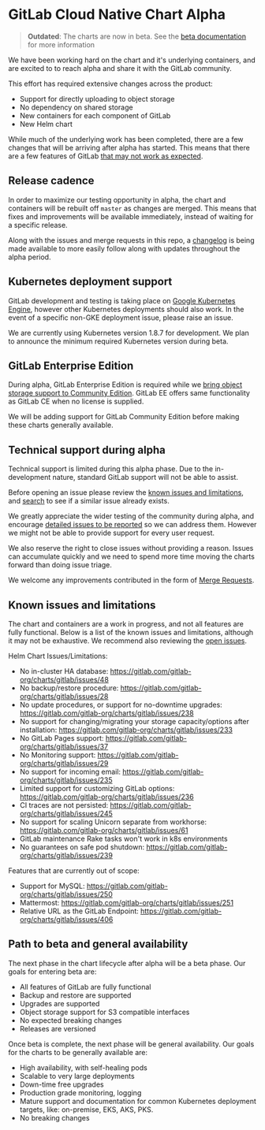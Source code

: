 # GitLab Cloud Native Chart Alpha

> **Outdated**:
The charts are now in beta. See the [beta documentation](beta.md) for more information

We have been working hard on the chart and it's underlying containers, and are excited to to reach alpha and share it with the GitLab community.

This effort has required extensive changes across the product:

- Support for directly uploading to object storage
- No dependency on shared storage
- New containers for each component of GitLab
- New Helm chart

While much of the underlying work has been completed, there are a few changes that will be arriving after alpha has started. This means that there are a few features of GitLab [that may not work as expected](#known-issues-and-limitations).

## Release cadence

In order to maximize our testing opportunity in alpha, the chart and containers will be rebuilt off `master` as changes are merged. This means that fixes and improvements will be available immediately, instead of waiting for a specific release.

Along with the issues and merge requests in this repo, a [changelog](https://gitlab.com/gitlab-org/charts/gitlab/issues/289) is being made available to more easily follow along with updates throughout the alpha period.

## Kubernetes deployment support

GitLab development and testing is taking place on [Google Kubernetes Engine](https://cloud.google.com/kubernetes-engine/), however other Kubernetes deployments
should also work. In the event of a specific non-GKE deployment issue, please raise an issue.

We are currently using Kubernetes version 1.8.7 for development. We plan to announce the minimum required Kubernetes version during beta.

## GitLab Enterprise Edition

During alpha, GitLab Enterprise Edition is required while we [bring object storage support to Community Edition](https://gitlab.com/gitlab-org/gitlab-foss/issues/40781). GitLab EE offers same functionality as GitLab CE when no license is supplied.

We will be adding support for GitLab Community Edition before making these charts generally available.

## Technical support during alpha

Technical support is limited during this alpha phase. Due to the in-development nature, standard GitLab support will not be able to assist.

Before opening an issue please review the [known issues and limitations](#known-issues-and-limitations), and [search](https://gitlab.com/gitlab-org/charts/gitlab/issues) to see if a similar issue already exists.

We greatly appreciate the wider testing of the community during alpha, and encourage [detailed issues to be reported](https://gitlab.com/gitlab-org/charts/gitlab/issues/new) so we can address them. However we might not be able to provide support for every user request.

We also reserve the right to close issues without providing a reason. Issues can accumulate quickly and we need to spend more time moving the charts forward than doing issue triage.

We welcome any improvements contributed in the form of [Merge Requests](https://gitlab.com/gitlab-org/charts/gitlab/-/merge_requests).

## Known issues and limitations

The chart and containers are a work in progress, and not all features are fully functional. Below is a list of the known issues and limitations, although it may not be exhaustive. We recommend also reviewing the [open issues](https://gitlab.com/gitlab-org/charts/gitlab/issues).

Helm Chart Issues/Limitations:

- No in-cluster HA database: <https://gitlab.com/gitlab-org/charts/gitlab/issues/48>
- No backup/restore procedure: <https://gitlab.com/gitlab-org/charts/gitlab/issues/28>
- No update procedures, or support for no-downtime upgrades: <https://gitlab.com/gitlab-org/charts/gitlab/issues/238>
- No support for changing/migrating your storage capacity/options after installation: <https://gitlab.com/gitlab-org/charts/gitlab/issues/233>
- No GitLab Pages support: <https://gitlab.com/gitlab-org/charts/gitlab/issues/37>
- No Monitoring support: <https://gitlab.com/gitlab-org/charts/gitlab/issues/29>
- No support for incoming email: <https://gitlab.com/gitlab-org/charts/gitlab/issues/235>
- Limited support for customizing GitLab options: <https://gitlab.com/gitlab-org/charts/gitlab/issues/236>
- CI traces are not persisted: <https://gitlab.com/gitlab-org/charts/gitlab/issues/245>
- No support for scaling Unicorn separate from workhorse: <https://gitlab.com/gitlab-org/charts/gitlab/issues/61>
- GitLab maintenance Rake tasks won't work in k8s environments
- No guarantees on safe pod shutdown: <https://gitlab.com/gitlab-org/charts/gitlab/issues/239>

Features that are currently out of scope:

- Support for MySQL: <https://gitlab.com/gitlab-org/charts/gitlab/issues/250>
- Mattermost: <https://gitlab.com/gitlab-org/charts/gitlab/issues/251>
- Relative URL as the GitLab Endpoint: <https://gitlab.com/gitlab-org/charts/gitlab/issues/406>

## Path to beta and general availability

The next phase in the chart lifecycle after alpha will be a beta phase. Our goals for entering beta are:

- All features of GitLab are fully functional
- Backup and restore are supported
- Upgrades are supported
- Object storage support for S3 compatible interfaces
- No expected breaking changes
- Releases are versioned

Once beta is complete, the next phase will be general availability. Our goals for the charts to be generally available are:

- High availability, with self-healing pods
- Scalable to very large deployments
- Down-time free upgrades
- Production grade monitoring, logging
- Mature support and documentation for common Kubernetes deployment targets, like: on-premise, EKS, AKS, PKS.
- No breaking changes
